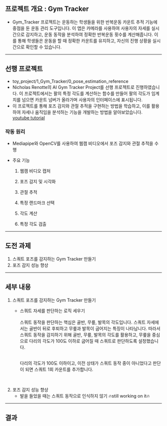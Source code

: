 ## 프로젝트 개요 : Gym Tracker
  
* Gym_Tracker 프로젝트는 운동하는 학생들을 위한 반복운동 카운트 추적 기능에 중점을 둔 운동 관리 도구입니다. 이 앱은 카메라를 사용하여 사용자의 자세를 실시간으로 감지하고, 운동 동작을 분석하여 정확한 반복운동 횟수를 계산해줍니다. 이를 통해 학생들은 운동을 할 때 정확한 카운트를 유지하고, 자신의 진행 상황을 실시간으로 확인할 수 있습니다.

-------------

## 선행 프로젝트
* toy_project/1_Gym_Tracker/0_pose_estimation_reference
* Nicholas Renotte의 AI Gym Tracker Project를 선행 프로젝트로 진행하였습니다. 이 프로젝트에서는 팔의 특정 각도를 계산하는 함수를 만들어 팔의 각도가 임계치를 넘으면 카운트 넘버가 올라가며 사용자의 인터페이스에 표시됩니다.
* 이 프로젝트를 통해 포즈 감지와 관절 추적을 구현하는 방법을 학습하고, 이를 활용하여 자세나 움직임을 분석하는 기능을 개발하는 방법을 알아보았습니다.</br>
[youtube tutorial](https://www.youtube.com/watch?v=06TE_U21FK4)

### 작동 원리
- Mediapipe와 OpenCV를 사용하여 웹캠 비디오에서 포즈 감지와 관절 추적을 수행
-  주요 기능

    1. 웹캠 비디오 캡처
       
    2. 포즈 감지 및 시각화
       
    3. 관절 추적
    
    4. 특정 랜드마크 선택
    
    5. 각도 계산
    
    6. 특정 각도 검출
   
-----------

## 도전 과제

1. 스쿼트 포즈를 감지하는 Gym Tracker 만들기
2. 포즈 감지 성능 향상

----------

## 세부 내용 

1. 스쿼트 포즈를 감지하는 Gym Tracker 만들기 
   * 스쿼트 자세를 판단하는 로직 세우기  </br>
       </br> 스쿼트 동작을 판단하는 핵심은 골반, 무릎, 발목의 각도입니다. 스쿼트 자세에서는 골반이 뒤로 후퇴하고 무릎과 발목이 굽어지는 특징이 나타납니다.  따라서  스쿼트 동작을 감지하기 위해 골반, 무릎, 발목의 각도를 활용하고, 무릎을 중심으로 다리의 각도가 100도 이하로 굽어질 때 스쿼트로 판단하도록 설정했습니다.
      
      </br> 다리의 각도가 100도 이하이고, 이전 상태가 스쿼트 동작 중이 아니었다고 판단이 되면 스쿼트 1회 카운트를 추가합니다.
</br> 
      


2. 포즈 감지 성능 향상
    * 발을 들었을 때는 스쿼트 동작으로 인식하지 않기
      🔥still working on it🔥
   

---------------
## 결과
